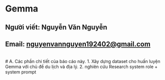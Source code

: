 # Gemma
## Người viết: Nguyễn Văn Nguyễn  
## Email: nguyenvannguyen192402@gmail.com  
<br>
# A. Các phần chi tiết của báo cáo này.
1. Xây dựng dataset cho huấn luyện Gemma với chủ đề du lịch và địa lý.
2. nghiên cứu Research system role + system prompt

